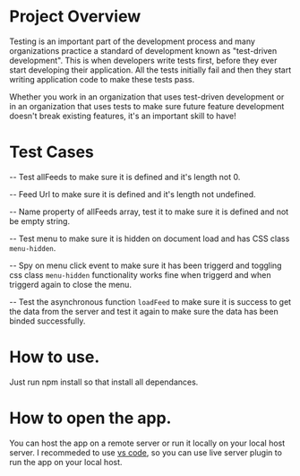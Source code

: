 # Project Overview
Testing is an important part of the development process and many organizations practice a standard of development known as "test-driven development". This is when developers write tests first, before they ever start developing their application. All the tests initially fail and then they start writing application code to make these tests pass.

Whether you work in an organization that uses test-driven development or in an organization that uses tests to make sure future feature development doesn't break existing features, it's an important skill to have!

# Test Cases
-- Test allFeeds to make sure it is defined and it's length not 0.

-- Feed Url to make sure it is defined and it's length not undefined.

-- Name property of allFeeds array, test it to make sure it is defined and not be empty string.

-- Test menu to make sure it is hidden on document load and has CSS class `menu-hidden`.

-- Spy on menu click event to make sure it has been triggerd and toggling css class `menu-hidden` functionality works fine when triggerd and when triggerd again to close the menu.

-- Test the asynchronous function `loadFeed` to make sure it is success to get the data from the server and test it again to make sure the data has been binded successfully.

# How to use.
Just run npm install so that install all dependances.

# How to open the app.
You can host the app on a remote server or run it locally on your local host server.
I recommeded to use [vs code](https://code.visualstudio.com/), so you can use live server plugin to run the app on your local host.

